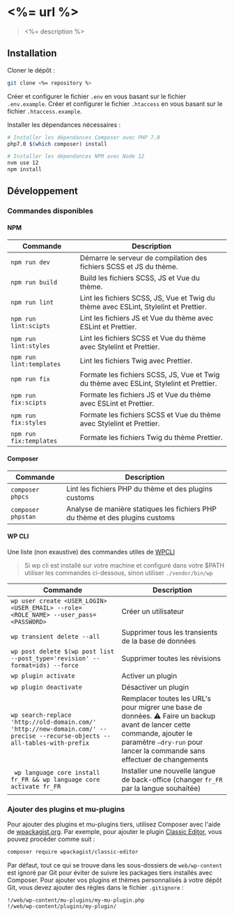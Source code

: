 # <%= url %>

> <%= description %>

## Installation


Cloner le dépôt :

```bash
git clone <%= repository %>
```

Créer et configurer le fichier `.env` en vous basant sur le fichier `.env.example`.
Créer et configurer le fichier `.htaccess` en vous basant sur le fichier `.htaccess.example`.

Installer les dépendances nécessaires :

```bash
# Installer les dépendances Composer avec PHP 7.0
php7.0 $(which composer) install

# Installer les dépendances NPM avec Node 12
nvm use 12
npm install
```

## Développement

### Commandes disponibles

#### NPM

| Commande | Description |
|-|-|
| `npm run dev` | Démarre le serveur de compilation des fichiers SCSS et JS du thème. |
| `npm run build` | Build les fichiers SCSS, JS et Vue du thème. |
| `npm run lint` | Lint les fichiers SCSS, JS, Vue et Twig du thème avec ESLint, Stylelint et Prettier. |
| `npm run lint:scipts` | Lint les fichiers JS et Vue du thème avec ESLint et Prettier. |
| `npm run lint:styles` | Lint les fichiers SCSS et Vue du thème avec Stylelint et Prettier. |
| `npm run lint:templates` | Lint les fichiers Twig avec Prettier. |
| `npm run fix` | Formate les fichiers SCSS, JS, Vue et Twig du thème avec ESLint, Stylelint et Prettier. |
| `npm run fix:scipts` | Formate les fichiers JS et Vue du thème avec ESLint et Prettier. |
| `npm run fix:styles` | Formate les fichiers SCSS et Vue du thème avec Stylelint et Prettier. |
| `npm run fix:templates` | Formate les fichiers Twig du thème Prettier. |


#### Composer

| Commande | Description |
|-|-|
| `composer phpcs` | Lint les fichiers PHP du thème et des plugins customs |
| `composer phpstan` | Analyse de manière statiques les fichiers PHP du thème et des plugins customs |


#### WP CLI

Une liste (non exaustive) des commandes utiles de [WPCLI](https://wp-cli.org/fr/)

> Si wp cli est installé sur votre machine et configuré dans votre $PATH utiliser les commandes ci-dessous, sinon utiliser `./vendor/bin/wp` 

| Commande | Description |
|-|-|
| `wp user create <USER_LOGIN> <USER_EMAIL> --role=<ROLE_NAME> --user_pass=<PASSWORD>` | Créer un utilisateur |
| `wp transient delete --all` | Supprimer tous les transients de la base de données |
| `wp post delete $(wp post list --post_type='revision' --format=ids) --force` | Supprimer toutes les révisions |
| `wp plugin activate` | Activer un plugin |
| `wp plugin deactivate` | Désactiver un plugin |
| `wp search-replace 'http://old-domain.com/' 'http://new-domain.com/' --precise --recurse-objects --all-tables-with-prefix` | Remplacer toutes les URL's pour migrer une base de données. ⚠ Faire un backup avant de lancer cette commande, ajouter le paramètre `–dry-run` pour lancer la commande sans effectuer de changements |
| ` wp language core install fr_FR && wp language core activate fr_FR` | Installer une nouvelle langue de back-office (changer `fr_FR` par la langue souhaitée) |


### Ajouter des plugins et mu-plugins

Pour ajouter des plugins et mu-plugins tiers, utilisez Composer avec l'aide de [wpackagist.org](https://wpackagist.org/). Par exemple, pour ajouter le plugin [Classic Editor](), vous pouvez procéder comme suit :

```bash
composer require wpackagist/classic-editor
```

Par défaut, tout ce qui se trouve dans les sous-dossiers de `web/wp-content` est ignoré par Git pour éviter de suivre les packages tiers installés avec Composer. Pour ajouter vos plugins et thèmes personnalisés à votre dépôt Git, vous devez ajouter des règles dans le fichier `.gitignore` :

```
!/web/wp-content/mu-plugins/my-mu-plugin.php
!/web/wp-content/plugins/my-plugin/
```
